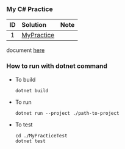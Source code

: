 ### My C# Practice

| ID  | Solution                    | Note |
| :-: | :-------------------------- | :--- |
|  1  | [MyPractice](./MyPractice/) |

document [here](./documents/)

### How to run with dotnet command

- To build

  ```shell
  dotnet build
  ```

- To run

  ```shell
  dotnet run --project ./path-to-project
  ```

- To test

  ```shell
  cd ./MyPracticeTest
  dotnet test
  ```
